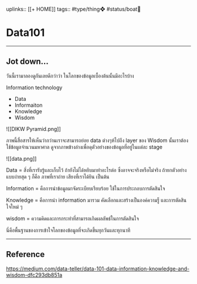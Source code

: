 uplinks:: [[+ HOME]]
tags:: #type/thing❖ #status/boat🚤 

# Data101
---
## Jot down...
วันนี้เรามาลองดูกันเลยดีกว่าว่า ในโลกของข้อมูลเบื้องต้นนั้นมีอะไรบ้าง

Information technology
- Data
- Informaiton
- Knowledge
- Wisdom

![[DIKW Pyramid.png]]

ภาพนี้สื่อสารให้เห็นว่ากว่านเราจะสามารถย่อย data ต่างๆห้ไปถึง layer ของ Wisdom นั้นเราต้องใช้ข้อมูลจำนวนมหาศาล ดูจากภาพข้างล่างเพื่อดุตัวอย่างของข้อมูลที่อยู่ในแต่ละ stage

![[data.png]]

Data = สิ่งที่เรารับรู้และเก็บไว้ ถ้ายังไม่ได้หยิบมาทำอะไรต่อ ซึ่งอาจจะจริงหรือไม่จริง ถ้ายกตัวอย่างแบบง่ายสุด ๆ ก็คือ ภาพที่เราถ่าย เสียงที่เราได้ยิน เป็นต้น

Information = คือการนำข้อมูลมาจัดระเบียบเรียบร้อย ใช้ในการประกอบการตัดสินใจ

Knowledge = คือการนำ information มารวม คัดเลือกและสร้างเป็นองค์ความรู็ และการตัดสินใจใหม่ ๆ

wisdom = ความคิดและการกระทำที่สามารถเกิดผลลัพธ์ในการตัดสินใจ

นี่คือพื้นฐานของการเข้าใจโลกของข้อมูลที่จะเกิดขึ้นทุกวันและทุกนาที

---
## Reference
https://medium.com/data-teller/data-101-data-information-knowledge-and-wisdom-dfc293db851a
